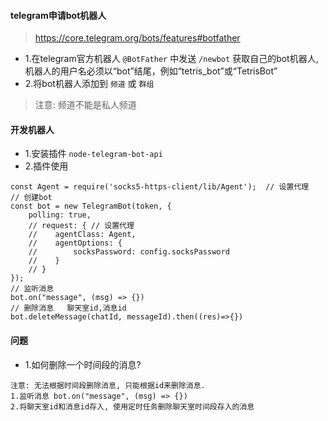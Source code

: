 #### telegram申请bot机器人
> https://core.telegram.org/bots/features#botfather
- 1.在telegram官方机器人 `@BotFather` 中发送 `/newbot` 获取自己的bot机器人, 机器人的用户名必须以“bot”结尾，例如“tetris_bot”或“TetrisBot”
- 2.将bot机器人添加到 `频道` 或 `群组` 
> 注意: 频道不能是私人频道
#### 开发机器人
- 1.安装插件 `node-telegram-bot-api`
- 2.插件使用
```
const Agent = require('socks5-https-client/lib/Agent');  // 设置代理
// 创建bot
const bot = new TelegramBot(token, { 
    polling: true,
    // request: { // 设置代理
    //    agentClass: Agent,
    //    agentOptions: {
    //        socksPassword: config.socksPassword
    //    }
    // }
});
// 监听消息
bot.on("message", (msg) => {})
// 删除消息   聊天室id,消息id
bot.deleteMessage(chatId, messageId).then((res)=>{})
```

#### 问题
- 1.如何删除一个时间段的消息?
```
注意: 无法根据时间段删除消息, 只能根据id来删除消息.
1.监听消息 bot.on("message", (msg) => {})
2.将聊天室id和消息id存入, 使用定时任务删除聊天室时间段存入的消息

```
